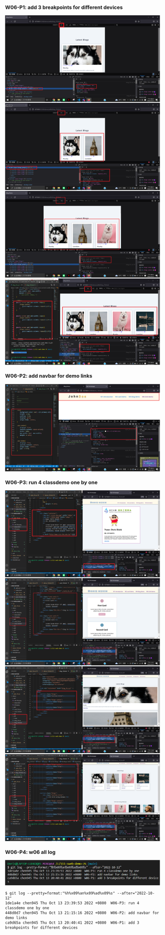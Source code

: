 ### W06-P1: add 3 breakpoints for different devices

![](./p1-1.png)
![](./p1-2.png)
![](./p1-3.png)
![](./p1-4.png)

### W06-P2: add navbar for demo links

![](./p2.png)

### W06-P3: run 4 classdemo one by one

![](./p3-1.png)
![](./p3-2.png)
![](./p3-3.png)
![](./p3-4.png)

### W06-P4: w06 all log

![](./log.png)

```
$ git log --pretty=format:"%h%x09%an%x09%ad%x09%s" --after="2022-10-12"
1de1a4e chen945 Thu Oct 13 23:39:53 2022 +0800  W06-P3: run 4 classdemo one by one
448d0d7 chen945 Thu Oct 13 21:15:16 2022 +0800  W06-P2: add navbar for demo links
ca9d65a chen945 Thu Oct 13 20:40:41 2022 +0800  W06-P1: add 3 breakpoints for different devices
```
